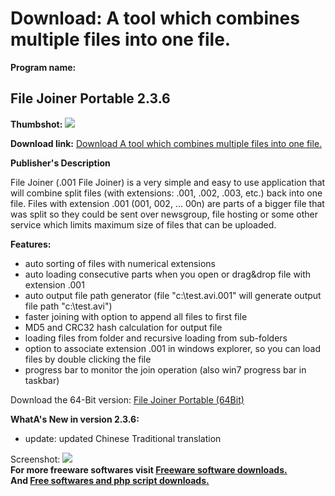 # Download: A tool which combines multiple files into one file.

**Program name:**

## File Joiner Portable 2.3.6

  
**Thumbshot:** ![](http://www.freewarefiles.com/screenshot/igwrfljnr_md.jpg)   
  
**Download link:** [Download A tool which combines multiple files into one file.](http://freesoftwares.boysofts.com/File-Joiner-Portable_program_60025.html)  
  


**Publisher's Description**  
  


File Joiner (.001 File Joiner) is a very simple and easy to use application that will combine split files (with extensions: .001, .002, .003, etc.) back into one file. Files with extension .001 (001, 002, ... 00n) are parts of a bigger file that was split so they could be sent over newsgroup, file hosting or some other service which limits maximum size of files that can be uploaded. 

**Features:**

  * auto sorting of files with numerical extensions 
  * auto loading consecutive parts when you open or drag&drop file with extension .001 
  * auto output file path generator (file "c:\test.avi.001" will generate output file path "c:\test.avi") 
  * faster joining with option to append all files to first file 
  * MD5 and CRC32 hash calculation for output file 
  * loading files from folder and recursive loading from sub-folders 
  * option to associate extension .001 in windows explorer, so you can load files by double clicking the file 
  * progress bar to monitor the join operation (also win7 progress bar in taskbar) 

Download the 64-Bit version: [File Joiner Portable (64Bit)](http://download.igorware.com/file-joiner-x64.rar)

**WhatA's New in version 2.3.6:**

  * update: updated Chinese Traditional translation 

  
  
Screenshot: ![](http://www.freewarefiles.com/screenshot/igwrfljnr.jpg)   
**For more freeware softwares visit [Freeware software downloads.](http://freesoftwares.boysofts.com/)**   
**And [Free softwares and php script downloads.](http://www.boysofts.com/)**
